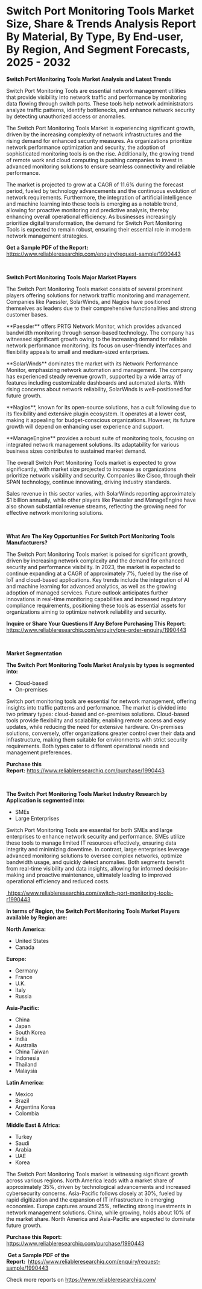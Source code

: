 <p><h1>Switch Port Monitoring Tools Market Size, Share & Trends Analysis Report By Material, By Type, By End-user, By Region, And Segment Forecasts, 2025 - 2032</h1></p><p><strong>Switch Port Monitoring Tools Market Analysis and Latest Trends</strong></p>
<p><p>Switch Port Monitoring Tools are essential network management utilities that provide visibility into network traffic and performance by monitoring data flowing through switch ports. These tools help network administrators analyze traffic patterns, identify bottlenecks, and enhance network security by detecting unauthorized access or anomalies. </p><p>The Switch Port Monitoring Tools Market is experiencing significant growth, driven by the increasing complexity of network infrastructures and the rising demand for enhanced security measures. As organizations prioritize network performance optimization and security, the adoption of sophisticated monitoring tools is on the rise. Additionally, the growing trend of remote work and cloud computing is pushing companies to invest in advanced monitoring solutions to ensure seamless connectivity and reliable performance.</p><p>The market is projected to grow at a CAGR of 11.6% during the forecast period, fueled by technology advancements and the continuous evolution of network requirements. Furthermore, the integration of artificial intelligence and machine learning into these tools is emerging as a notable trend, allowing for proactive monitoring and predictive analysis, thereby enhancing overall operational efficiency. As businesses increasingly prioritize digital transformation, the demand for Switch Port Monitoring Tools is expected to remain robust, ensuring their essential role in modern network management strategies.</p></p>
<p><strong>Get a Sample PDF of the Report:&nbsp;</strong> <a href="https://www.reliableresearchiq.com/enquiry/request-sample/1990443?utm_campaign=2335&utm_medium=2&utm_source=Github&utm_content=ia&utm_term=11032025&utm_id=switch-port-monitoring-tools">https://www.reliableresearchiq.com/enquiry/request-sample/1990443</a></p>
<p>&nbsp;</p>
<p><strong>Switch Port Monitoring Tools Major Market Players</strong></p>
<p><p>The Switch Port Monitoring Tools market consists of several prominent players offering solutions for network traffic monitoring and management. Companies like Paessler, SolarWinds, and Nagios have positioned themselves as leaders due to their comprehensive functionalities and strong customer bases.</p><p>**Paessler** offers PRTG Network Monitor, which provides advanced bandwidth monitoring through sensor-based technology. The company has witnessed significant growth owing to the increasing demand for reliable network performance monitoring. Its focus on user-friendly interfaces and flexibility appeals to small and medium-sized enterprises.</p><p>**SolarWinds** dominates the market with its Network Performance Monitor, emphasizing network automation and management. The company has experienced steady revenue growth, supported by a wide array of features including customizable dashboards and automated alerts. With rising concerns about network reliability, SolarWinds is well-positioned for future growth.</p><p>**Nagios**, known for its open-source solutions, has a cult following due to its flexibility and extensive plugin ecosystem. It operates at a lower cost, making it appealing for budget-conscious organizations. However, its future growth will depend on enhancing user experience and support.</p><p>**ManageEngine** provides a robust suite of monitoring tools, focusing on integrated network management solutions. Its adaptability for various business sizes contributes to sustained market demand.</p><p>The overall Switch Port Monitoring Tools market is expected to grow significantly, with market size projected to increase as organizations prioritize network visibility and security. Companies like Cisco, through their SPAN technology, continue innovating, driving industry standards. </p><p>Sales revenue in this sector varies, with SolarWinds reporting approximately $1 billion annually, while other players like Paessler and ManageEngine have also shown substantial revenue streams, reflecting the growing need for effective network monitoring solutions.</p></p>
<p>&nbsp;</p>
<p><strong>What Are The Key Opportunities For Switch Port Monitoring Tools Manufacturers?</strong></p>
<p><p>The Switch Port Monitoring Tools market is poised for significant growth, driven by increasing network complexity and the demand for enhanced security and performance visibility. In 2023, the market is expected to continue expanding at a CAGR of approximately 7%, fueled by the rise of IoT and cloud-based applications. Key trends include the integration of AI and machine learning for advanced analytics, as well as the growing adoption of managed services. Future outlook anticipates further innovations in real-time monitoring capabilities and increased regulatory compliance requirements, positioning these tools as essential assets for organizations aiming to optimize network reliability and security.</p></p>
<p><strong>Inquire or Share Your Questions If Any Before Purchasing This Report:</strong> <a href="https://www.reliableresearchiq.com/enquiry/pre-order-enquiry/1990443?utm_campaign=2335&utm_medium=2&utm_source=Github&utm_content=ia&utm_term=11032025&utm_id=switch-port-monitoring-tools">https://www.reliableresearchiq.com/enquiry/pre-order-enquiry/1990443</a></p>
<p>&nbsp;</p>
<p><strong>Market Segmentation</strong></p>
<p><strong>The Switch Port Monitoring Tools Market Analysis by types is segmented into:</strong></p>
<p><ul><li>Cloud-based</li><li>On-premises</li></ul></p>
<p><p>Switch port monitoring tools are essential for network management, offering insights into traffic patterns and performance. The market is divided into two primary types: cloud-based and on-premises solutions. Cloud-based tools provide flexibility and scalability, enabling remote access and easy updates, while reducing the need for extensive hardware. On-premises solutions, conversely, offer organizations greater control over their data and infrastructure, making them suitable for environments with strict security requirements. Both types cater to different operational needs and management preferences.</p></p>
<p><strong>Purchase this Report:&nbsp;</strong><a href="https://www.reliableresearchiq.com/purchase/1990443?utm_campaign=2335&utm_medium=2&utm_source=Github&utm_content=ia&utm_term=11032025&utm_id=switch-port-monitoring-tools">https://www.reliableresearchiq.com/purchase/1990443</a></p>
<p>&nbsp;</p>
<p><strong>The Switch Port Monitoring Tools Market Industry Research by Application is segmented into:</strong></p>
<p><ul><li>SMEs</li><li>Large Enterprises</li></ul></p>
<p><p>Switch Port Monitoring Tools are essential for both SMEs and large enterprises to enhance network security and performance. SMEs utilize these tools to manage limited IT resources effectively, ensuring data integrity and minimizing downtime. In contrast, large enterprises leverage advanced monitoring solutions to oversee complex networks, optimize bandwidth usage, and quickly detect anomalies. Both segments benefit from real-time visibility and data insights, allowing for informed decision-making and proactive maintenance, ultimately leading to improved operational efficiency and reduced costs.</p></p>
<p><a href="https://www.reliableresearchiq.com/switch-port-monitoring-tools-r1990443?utm_campaign=2335&utm_medium=2&utm_source=Github&utm_content=ia&utm_term=11032025&utm_id=switch-port-monitoring-tools">&nbsp;https://www.reliableresearchiq.com/switch-port-monitoring-tools-r1990443</a></p>
<p><strong>In terms of Region, the Switch Port Monitoring Tools Market Players available by Region are:</strong></p>
<p>
    <p> <strong> North America: </strong>
        <ul>
            <li>United States</li>
            <li>Canada</li>
        </ul>
        </p> 
    <p> <strong> Europe: </strong>
        <ul>
            <li>Germany</li>
            <li>France</li>
            <li>U.K.</li>
            <li>Italy</li>
            <li>Russia</li>
        </ul>
        </p> 
    <p> <strong> Asia-Pacific: </strong>
        <ul>
            <li>China</li>
            <li>Japan</li>
            <li>South Korea</li>
            <li>India</li>
            <li>Australia</li>
            <li>China Taiwan</li>
            <li>Indonesia</li>
            <li>Thailand</li>
            <li>Malaysia</li>
        </ul>
        </p> 
    <p> <strong> Latin America: </strong>
        <ul>
            <li>Mexico</li>
            <li>Brazil</li>
            <li>Argentina Korea</li>
            <li>Colombia</li>
        </ul>
        </p> 
    <p> <strong> Middle East & Africa: </strong>
        <ul>
            <li>Turkey</li>
            <li>Saudi</li>
            <li>Arabia</li>
            <li>UAE</li>
            <li>Korea</li>
        </ul>
    </p>
    </p>
<p><p>The Switch Port Monitoring Tools market is witnessing significant growth across various regions. North America leads with a market share of approximately 35%, driven by technological advancements and increased cybersecurity concerns. Asia-Pacific follows closely at 30%, fueled by rapid digitization and the expansion of IT infrastructure in emerging economies. Europe captures around 25%, reflecting strong investments in network management solutions. China, while growing, holds about 10% of the market share. North America and Asia-Pacific are expected to dominate future growth.</p></p>
<p><strong>Purchase this Report: </strong><a href="https://www.reliableresearchiq.com/purchase/1990443?utm_campaign=2335&utm_medium=2&utm_source=Github&utm_content=ia&utm_term=11032025&utm_id=switch-port-monitoring-tools">https://www.reliableresearchiq.com/purchase/1990443</a></p>
<p>&nbsp;<strong>Get a Sample PDF of the Report:&nbsp;&nbsp;</strong><a href="https://www.reliableresearchiq.com/enquiry/request-sample/1990443?utm_campaign=2335&utm_medium=2&utm_source=Github&utm_content=ia&utm_term=11032025&utm_id=switch-port-monitoring-tools">https://www.reliableresearchiq.com/enquiry/request-sample/1990443</a></p>
<p><strong></strong></p>
<p>Check more reports on <a href="https://www.reliableresearchiq.com/?utm_campaign=2335&utm_medium=2&utm_source=Github&utm_content=ia&utm_term=11032025&utm_id=switch-port-monitoring-tools">https://www.reliableresearchiq.com/</a></p>
